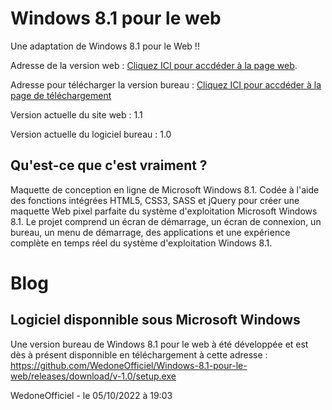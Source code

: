 # Windows 8.1 pour le web

Une adaptation de Windows 8.1 pour le Web !!

Adresse de la version web : [Cliquez ICI pour accdéder à la page web](https://wedoneofficiel.github.io/Boot-projets-Wedone-Officiel/Windows-8.1-pour-le-web-main).

Adresse pour télécharger la version bureau : [Cliquez ICI pour accdéder à la page de téléchargement](https://github.com/WedoneOfficiel/Windows-8.1-pour-le-web/releases/tag/v-1.0)

Version actuelle du site web : 1.1

Version actuelle du logiciel bureau : 1.0


## Qu'est-ce que c'est vraiment ? 

Maquette de conception en ligne de Microsoft Windows 8.1. Codée à l'aide des fonctions intégrées HTML5, CSS3, SASS et jQuery pour créer une maquette Web pixel parfaite du système d'exploitation Microsoft Windows 8.1. Le projet comprend un écran de démarrage, un écran de connexion, un bureau, un menu de démarrage, des applications et une expérience complète en temps réel du système d'exploitation Windows 8.1.

# Blog
## Logiciel disponnible sous Microsoft Windows
Une version bureau de Windows 8.1 pour le web à été développée et est dès à présent disponnible en téléchargement à cette adresse : https://github.com/WedoneOfficiel/Windows-8.1-pour-le-web/releases/download/v-1.0/setup.exe

WedoneOfficiel - le 05/10/2022 à 19:03
